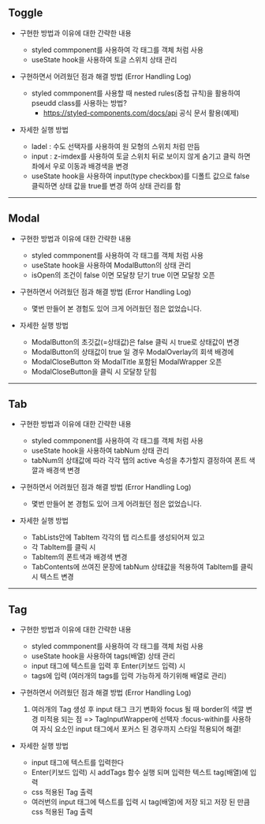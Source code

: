 ## Toggle

- 구현한 방법과 이유에 대한 간략한 내용

  - styled commponent를 사용하여 각 태그를 객체 처럼 사용
  - useState hook을 사용하여 토글 스위치 상태 관리

- 구현하면서 어려웠던 점과 해결 방법 (Error Handling Log)

  - styled commponent를 사용할 때 nested rules(중첩 규칙)을 활용하여 pseudd class를 사용하는 방법?
    - https://styled-components.com/docs/api 공식 문서 활용(예제)

- 자세한 실행 방법
  - ladel : 수도 선택자를 사용하여 원 모형의 스위치 처럼 만듬
  - input : z-imdex를 사용하여 토글 스위치 뒤로 보이지 않게 숨기고 클릭 하면 좌에서 우로 이동과 배경색을 변경
  - useState hook을 사용하여 input(type checkbox)를 디폴트 값으로 false 클릭하면 상태 값을 true를 변경 하여 상태 관리를 함

---

## Modal

- 구현한 방법과 이유에 대한 간략한 내용

  - styled commponent를 사용하여 각 태그를 객체 처럼 사용
  - useState hook을 사용하여 ModalButton의 상태 관리
  - isOpen의 조건이 false 이면 모달창 닫기 true 이면 모달창 오픈

- 구현하면서 어려웠던 점과 해결 방법 (Error Handling Log)
  - 몇번 만들어 본 경험도 있어 크게 어려웠던 점은 없었습니다.

- 자세한 실행 방법
  - ModalButton의 초깃값(=상태값)은 false 클릭 시 true로 상태값이 변경
  - ModalButton의 상태값이 true 일 경우 ModalOverlay의 회색 배경에
  - ModalCloseButton 와 ModalTitle 포함된 ModalWrapper 오픈
  - ModalCloseButton을 클릭 시 모달창 닫힘

---

## Tab

- 구현한 방법과 이유에 대한 간략한 내용

  - styled commponent를 사용하여 각 태그를 객체 처럼 사용
  - useState hook을 사용하여 tabNum 상태 관리
  - tabNum의 상태값에 따라 각각 탭의 active 속성을 추가할지 결정하여 폰트 색깔과 배경색 변경

- 구현하면서 어려웠던 점과 해결 방법 (Error Handling Log)
  - 몇번 만들어 본 경험도 있어 크게 어려웠던 점은 없었습니다.

- 자세한 실행 방법
  - TabLists안에 TabItem 각각의 탭 리스트를 생성되어져 있고
  - 각 TabItem를 클릭 시 
  - TabItem의 폰트색과 배경색 변경
  - TabContents에 쓰여진 문장에 tabNum 상태값을 적용하여 TabItem를 클릭 시 텍스트 변경

---

## Tag

- 구현한 방법과 이유에 대한 간략한 내용

  - styled commponent를 사용하여 각 태그를 객체 처럼 사용
  - useState hook을 사용하여 tags(배열) 상태 관리
  - input 태그에 텍스트을 입력 후 Enter(키보드 입력) 시 
  - tags에 입력 (여러개의 tags를 입력 가능하게 하기위해 배열로 관리)

- 구현하면서 어려웠던 점과 해결 방법 (Error Handling Log)
  1. 여러개의 Tag 생성 후 input 태그 크기 변화와 focus 될 때 border의 색깔 변경 미적용 되는 점
    => TagInputWrapper에 선택자 :focus-within를 사용하여 자식 요소인 input 태그에서 포커스 된 경우까지 스타일 적용되어 해결!

- 자세한 실행 방법
  - input 태그에 텍스트를 입력한다
  - Enter(키보드 입력) 시 addTags 함수 실행 되며 입력한 텍스트 tag(배열)에 입력 
  - css 적용된 Tag 출력
  - 여러번의 input 태그에 텍스트를 입력 시 tag(배열)에 저장 되고 저장 된 만큼 css 적용된 Tag 출력


